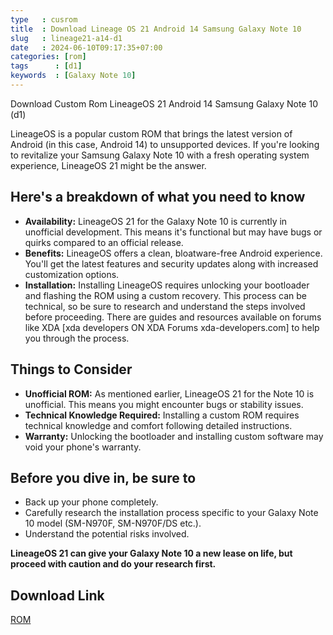 ```yaml
---
type   : cusrom
title  : Download Lineage OS 21 Android 14 Samsung Galaxy Note 10
slug   : lineage21-a14-d1
date   : 2024-06-10T09:17:35+07:00
categories: [rom]
tags      : [d1]
keywords  : [Galaxy Note 10]
---
```


Download Custom Rom LineageOS 21 Android 14 Samsung Galaxy Note 10 (d1)

LineageOS is a popular custom ROM that brings the latest version of Android (in this case, Android 14) to unsupported devices. If you're looking to revitalize your Samsung Galaxy Note 10 with a fresh operating system experience, LineageOS 21 might be the answer.

## Here's a breakdown of what you need to know

* **Availability:** LineageOS 21 for the Galaxy Note 10 is currently in unofficial development. This means it's functional but may have bugs or quirks compared to an official release.
* **Benefits:**  LineageOS offers a clean, bloatware-free Android experience. You'll get the latest features and security updates along with increased customization options.
* **Installation:** Installing LineageOS requires unlocking your bootloader and flashing the ROM using a custom recovery. This process can be technical, so be sure to research and understand the steps involved before proceeding. There are guides and resources available on forums like XDA [xda developers ON XDA Forums xda-developers.com] to help you through the process.

## Things to Consider

* **Unofficial ROM:** As mentioned earlier, LineageOS 21 for the Note 10 is unofficial. This means you might encounter bugs or stability issues.
* **Technical Knowledge Required:** Installing a custom ROM requires technical knowledge and comfort following detailed instructions.
* **Warranty:** Unlocking the bootloader and installing custom software may void your phone's warranty.

## Before you dive in, be sure to

* Back up your phone completely.
* Carefully research the installation process specific to your Galaxy Note 10 model (SM-N970F, SM-N970F/DS etc.).
* Understand the potential risks involved.

**LineageOS 21 can give your Galaxy Note 10 a new lease on life, but proceed with caution and do your research first.**

## Download Link
[ROM](https://t.me/wahyu6070files/532?single)
